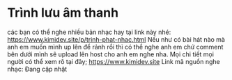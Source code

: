 #  Trình  lưu âm thanh 
các bạn có thể nghe nhiều bản nhạc hay tại link này nhé: https://www.kimidev.site/p/trinh-phat-nhac.html
Nếu như có bài hát nào mà anh em muốn mình up lên để rảnh rổi thì có thể nghe anh em chứ comment bên dưới mình sẽ upload lên host cho anh em nghe nha. 
Mọi chi tiết mọi người có thể xem rõ tại đây; https://www.kimidev.site
Link mã nguồn nghe nhạc: Đang cập nhật
